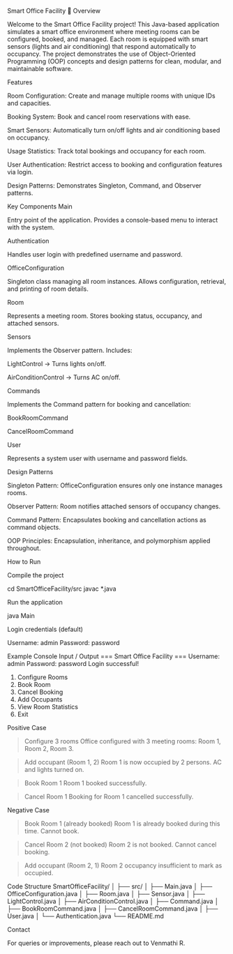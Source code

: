 Smart Office Facility 🏢
Overview

Welcome to the Smart Office Facility project! This Java-based application simulates a smart office environment where meeting rooms can be configured, booked, and managed. Each room is equipped with smart sensors (lights and air conditioning) that respond automatically to occupancy. The project demonstrates the use of Object-Oriented Programming (OOP) concepts and design patterns for clean, modular, and maintainable software.

Features

Room Configuration: Create and manage multiple rooms with unique IDs and capacities.

Booking System: Book and cancel room reservations with ease.

Smart Sensors: Automatically turn on/off lights and air conditioning based on occupancy.

Usage Statistics: Track total bookings and occupancy for each room.

User Authentication: Restrict access to booking and configuration features via login.

Design Patterns: Demonstrates Singleton, Command, and Observer patterns.

Key Components
Main

Entry point of the application. Provides a console-based menu to interact with the system.

Authentication

Handles user login with predefined username and password.

OfficeConfiguration

Singleton class managing all room instances. Allows configuration, retrieval, and printing of room details.

Room

Represents a meeting room. Stores booking status, occupancy, and attached sensors.

Sensors

Implements the Observer pattern. Includes:

LightControl → Turns lights on/off.

AirConditionControl → Turns AC on/off.

Commands

Implements the Command pattern for booking and cancellation:

BookRoomCommand

CancelRoomCommand

User

Represents a system user with username and password fields.

Design Patterns

Singleton Pattern: OfficeConfiguration ensures only one instance manages rooms.

Observer Pattern: Room notifies attached sensors of occupancy changes.

Command Pattern: Encapsulates booking and cancellation actions as command objects.

OOP Principles: Encapsulation, inheritance, and polymorphism applied throughout.

How to Run

Compile the project

cd SmartOfficeFacility/src
javac *.java


Run the application

java Main


Login credentials (default)

Username: admin
Password: password

Example
Console Input / Output
=== Smart Office Facility ===
Username: admin
Password: password
Login successful!

1. Configure Rooms
2. Book Room
3. Cancel Booking
4. Add Occupants
5. View Room Statistics
6. Exit


Positive Case

> Configure 3 rooms
Office configured with 3 meeting rooms: Room 1, Room 2, Room 3.

> Add occupant (Room 1, 2)
Room 1 is now occupied by 2 persons. AC and lights turned on.

> Book Room 1
Room 1 booked successfully.

> Cancel Room 1
Booking for Room 1 cancelled successfully.


Negative Case

> Book Room 1 (already booked)
Room 1 is already booked during this time. Cannot book.

> Cancel Room 2 (not booked)
Room 2 is not booked. Cannot cancel booking.

> Add occupant (Room 2, 1)
Room 2 occupancy insufficient to mark as occupied.

Code Structure
SmartOfficeFacility/
│
├── src/
│   ├── Main.java
│   ├── OfficeConfiguration.java
│   ├── Room.java
│   ├── Sensor.java
│   ├── LightControl.java
│   ├── AirConditionControl.java
│   ├── Command.java
│   ├── BookRoomCommand.java
│   ├── CancelRoomCommand.java
│   ├── User.java
│   └── Authentication.java
└── README.md

Contact

For queries or improvements, please reach out to Venmathi R.

